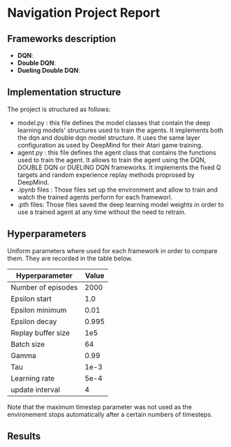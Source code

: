 # Navigation Project Report

## Frameworks description

* **DQN**:
* **Double DQN**:
* **Dueling Double DQN**:

## Implementation structure

The project is structured as follows:

* model.py : this file defines the model classes that contain the deep learning models' structures used to train the agents. It implements both the dqn and double dqn model structure. It uses the same layer configuration as used by DeepMind for their Atari game training.
* agent.py : this file defines the agent class that contains the functions used to train the agent. It allows to train the agent using the DQN, DOUBLE DQN or DUELING DQN frameworks. It implements the fixed Q targets and random experience replay methods proprosed by DeepMind. 
* .ipynb files : Those files set up the environment and allow to train and watch the trained agents perform for each frameworl.
* .pth files: Those files saved the deep learning model weights in order to use a trained agent at any time without the need to retrain.
    
## Hyperparameters

Uniform parameters where used for each framework in order to compare them. They are recorded in the table below.

  | Hyperparameter                      | Value |
  | ----------------------------------- | ----- |
  | Number of episodes                  | 2000  |
  | Epsilon start                       | 1.0   |
  | Epsilon minimum                     | 0.01  |
  | Epsilon decay                       | 0.995 |
  | Replay buffer size                  | 1e5   |
  | Batch size                          | 64    |
  | Gamma                               | 0.99  |
  | Tau                                 | 1e-3  |
  | Learning rate                       | 5e-4  |
  | update interval                     | 4     |

Note that the maximum timestep parameter was not used as the environement stops automatically after a certain numbers of timesteps.

## Results

